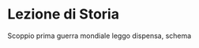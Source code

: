 # Lezione di Storia



Scoppio prima guerra mondiale leggo dispensa, schema


<!--stackedit_data:
eyJoaXN0b3J5IjpbMTE1NzA0MTQxOV19
-->